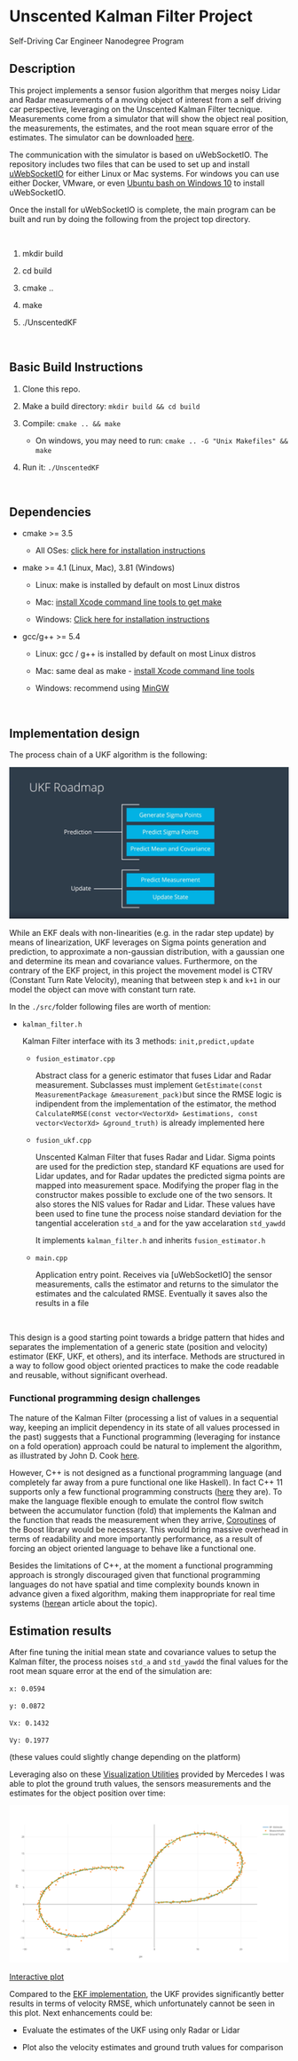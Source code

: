 Unscented Kalman Filter Project
===============================

Self-Driving Car Engineer Nanodegree Program

Description
-----------

This project implements a sensor fusion algorithm that merges noisy Lidar and
Radar measurements of a moving object of interest from a self driving car
perspective, leveraging on the Unscented Kalman Filter tecnique. Measurements
come from a simulator that will show the object real position, the measurements,
the estimates, and the root mean square error of the estimates. The simulator
can be downloaded
[here](https://github.com/udacity/self-driving-car-sim/releases).

The communication with the simulator is based on uWebSocketIO. The repository
includes two files that can be used to set up and install
[uWebSocketIO](https://github.com/uWebSockets/uWebSockets) for either Linux or
Mac systems. For windows you can use either Docker, VMware, or even [Ubuntu bash
on Windows
10](https://www.howtogeek.com/249966/how-to-install-and-use-the-linux-bash-shell-on-windows-10/)
to install uWebSocketIO.

Once the install for uWebSocketIO is complete, the main program can be built and
run by doing the following from the project top directory.

 

1.  mkdir build

2.  cd build

3.  cmake ..

4.  make

5.  ./UnscentedKF

 

Basic Build Instructions
------------------------

1.  Clone this repo.

2.  Make a build directory: `mkdir build && cd build`

3.  Compile: `cmake .. && make`

    -   On windows, you may need to run: `cmake .. -G "Unix Makefiles" && make`

4.  Run it: `./UnscentedKF`

 

Dependencies
------------

-   cmake \>= 3.5

    -   All OSes: [click here for installation
        instructions](https://cmake.org/install/)

-   make \>= 4.1 (Linux, Mac), 3.81 (Windows)

    -   Linux: make is installed by default on most Linux distros

    -   Mac: [install Xcode command line tools to get
        make](https://developer.apple.com/xcode/features/)

    -   Windows: [Click here for installation
        instructions](http://gnuwin32.sourceforge.net/packages/make.htm)

-   gcc/g++ \>= 5.4

    -   Linux: gcc / g++ is installed by default on most Linux distros

    -   Mac: same deal as make - [install Xcode command line
        tools](https://developer.apple.com/xcode/features/)

    -   Windows: recommend using [MinGW](http://www.mingw.org/)

 

Implementation design
---------------------

The process chain of a UKF algorithm is the following:

![](data/ukf_process_chain.JPG)

While an EKF deals with non-linearities (e.g. in the radar step update) by means
of linearization, UKF leverages on Sigma points generation and prediction, to
approximate a non-gaussian distribution, with a gaussian one and determine its
mean and covariance values. Furthermore, on the contrary of the EKF project, in
this project the movement model is CTRV (Constant Turn Rate Velocity), meaning
that between step `k` and `k+1` in our model the object can move with constant
turn rate.

In the `./src/`folder following files are worth of mention:

-   `kalman_filter.h`

    Kalman Filter interface with its 3 methods: `init,predict,update`

    -   `fusion_estimator.cpp`

        Abstract class for a generic estimator that fuses Lidar and Radar
        measurement. Subclasses must implement `GetEstimate(const
        MeasurementPackage &measurement_pack)`but since the RMSE logic is
        indipendent from the implementation of the estimator, the method
        `CalculateRMSE(const vector<VectorXd> &estimations, const
        vector<VectorXd> &ground_truth)` is already implemented here

    -   `fusion_ukf.cpp`

        Unscented Kalman Filter that fuses Radar and Lidar. Sigma points are
        used for the prediction step, standard KF equations are used for Lidar
        updates, and for Radar updates the predicted sigma points are mapped
        into measurement space. Modifying the proper flag in the constructor
        makes possible to exclude one of the two sensors. It also stores the NIS
        values for Radar and Lidar. These values have been used to fine tune the
        process noise standard deviation for the tangential acceleration `std_a`
        and for the yaw accelaration `std_yawdd`

        It implements `kalman_filter.h` and inherits `fusion_estimator.h`

    -   `main.cpp`

        Application entry point. Receives via [uWebSocketIO] the sensor
        measurements, calls the estimator and returns to the simulator the
        estimates and the calculated RMSE. Eventually it saves also the results
        in a file

 

This design is a good starting point towards a bridge pattern that hides and
separates the implementation of a generic state (position and velocity)
estimator (EKF, UKF, et others), and its interface. Methods are structured in a
way to follow good object oriented practices to make the code readable and
reusable, without significant overhead.

### Functional programming design challenges

The nature of the Kalman Filter (processing a list of values in a sequential
way, keeping an implicit dependency in its state of all values processed in the
past) suggests that a Functional programming (leveraging for instance on a fold
operation) approach could be natural to implement the algorithm, as illustrated
by John D. Cook
[here](https://www.johndcook.com/blog/2016/07/14/kalman-filters-and-functional-programming/).

However, C++ is not designed as a functional programming language (and
completely far away from a pure functional one like Haskell). In fact C++ 11
supports only a few functional programming constructs
([here](http://blog.madhukaraphatak.com/functional-programming-in-c++/) they
are). To make the language flexible enough to emulate the control flow switch
between the accumulator function (fold) that implements the Kalman and the
function that reads the measurement when they arrive,
[Coroutines](https://www.boost.org/doc/libs/1_67_0/libs/coroutine2/doc/html/index.html)
of the Boost library would be necessary. This would bring massive overhead in
terms of readability and more importantly performance, as a result of forcing an
object oriented language to behave like a functional one.

Besides the limitations of C++, at the moment a functional programming approach
is strongly discouraged given that functional programming languages do not have
spatial and time complexity bounds known in advance given a fixed algorithm,
making them inappropriate for real time systems
([here](https://pdfs.semanticscholar.org/c5ea/0ee9cfd64991d3b2acaa54ec439e9a172b5b.pdf)an
article about the topic).

Estimation results
------------------

After fine tuning the initial mean state and covariance values to setup the
Kalman filter, the process noises `std_a` and `std_yawdd` the final values for
the root mean square error at the end of the simulation are:

`x: 0.0594`

`y: 0.0872`

`Vx: 0.1432`

`Vy: 0.1977`

(these values could slightly change depending on the platform)

Leveraging also on these [Visualization
Utilities](https://github.com/udacity/CarND-Mercedes-SF-Utilities) provided by
Mercedes I was able to plot the ground truth values, the sensors measurements
and the estimates for the object position over time:

![](data/ukf_fusion_plot.png)

[Interactive plot](https://plot.ly/~paneand/9)

Compared to the [EKF
implementation](https://github.com/paneand/CarND-Extended-Kalman-Filter-Project),
the UKF provides significantly better results in terms of velocity RMSE, which
unfortunately cannot be seen in this plot. Next enhancements could be:

-   Evaluate the estimates of the UKF using only Radar or Lidar

-   Plot also the velocity estimates and ground truth values for comparison
